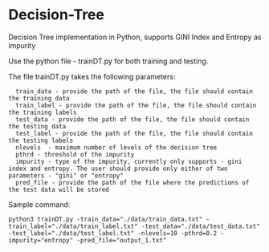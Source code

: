 # Decision-Tree
Decision Tree implementation in Python, supports GINI Index and Entropy as impurity

Use the python file - trainDT.py for both training and testing.

The file trainDT.py takes the following parameters: <br>

      train_data - provide the path of the file, the file should contain the training data 
      train_label - provide the path of the file, the file should contain the training labels 
      test_data - provide the path of the file, the file should contain the testing data 
      test_label - provide the path of the file, the file should contain the testing labels  
      nlevels  - maximum number of levels of the decision tree 
      pthrd - threshold of the impurity  
      impurity - type of the impurity, currently only supports - gini index and entropy. The user should provide only either of two parameters - "gini" or "entropy" 
      pred_file - provide the path of the file where the predictions of the test data will be stored 

Sample command: 
~~~
python3 trainDT.py -train_data="./data/train_data.txt" -train_label="./data/train_label.txt" -test_data="./data/test_data.txt" -test_label="./data/test_label.txt" -nlevels=10 -pthrd=0.2 -impurity="entropy" -pred_file="output_1.txt"
~~~
